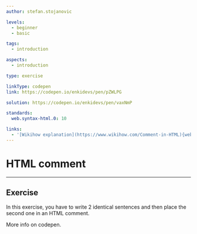 ```yaml
---
author: stefan.stojanovic

levels:
  - beginner
  - basic

tags:
  - introduction

aspects:
  - introduction

type: exercise

linkType: codepen
link: https://codepen.io/enkidevs/pen/pZWLPG

solution: https://codepen.io/enkidevs/pen/vaxNmP

standards:
  web.syntax-html.0: 10

links:
  - '[Wikihow explanation](https://www.wikihow.com/Comment-in-HTML){website}'
---
```

# HTML comment
---

## Exercise
In this exercise, you have to write 2 identical sentences and then place the second one in an HTML comment.

More info on codepen.
